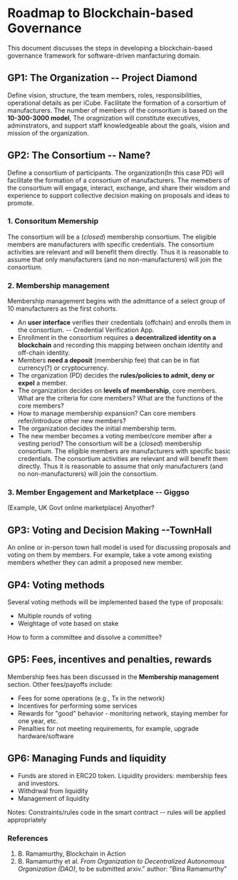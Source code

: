 # Roadmap to Blockchain-based Governance

This document discusses the steps in developing a blockchain-based governance framework for software-driven manfacturing domain.

## GP1: The Organization -- Project Diamond
Define vision, structure, the team members, roles, responsibilities, operational details as per iCube. 
Facilitate the formation of a corsortium of manufacturers. The number of members of the consoritum is based on the **10-300-3000 model**, 
The oragnization will constitute executives, adminstrators, and support staff knowledgeable about the goals, vision and mission of the organization.

## GP2: The Consortium  -- Name?
Define a consortium of participants. The organization(In this case PD) will facilitate the formation of a consortium of manufacturers. The memebers of the consortium will engage, interact, exchange, and share their wisdom and experience to support collective decision making on proposals and ideas to promote.

### 1. Consoritum Memership
The consortium will be a (*closed*) membership consortium. The eligible members are manufacturers with specific credentials. The consortium activities are relevant and will benefit them directly. Thus it is reasonable to assume that only manufacturers (and no non-manufacturers) will join the consortium. 

### 2. Membership management
Membership management begins with the admittance of a select group of 10 manufacturers as the first cohorts. 

  - An **user interface** verifies their credentials (offchain) and enrolls them in the consortium. -- Credential Verification App.
  - Enrollment in the consortium requires a **decentralized identity on a blockchain** and recording this mapping between onchain identity and off-chain identity. 
  - Members **need a deposit** (membership fee) that can be in fiat currency(?) or cryptocurrency. 
  - The organization (PD) decides the **rules/policies to admit, deny or expel** a member.
  - The organization decides on **levels of membership**, core members. What are the criteria for core members? What are the functions of the core members? 
  - How to manage membership expansion? Can core members refer/introduce other new members?
  - The organization decides the initial membership term. 
  - The new member becomes a voting member/core member after a vesting period?
The consortium will be a (*closed*) membership consortium. The eligible members are manufacturers with specific basic credentials. The consortium activities are relevant and will benefit them directly. Thus it is reasonable to assume that only manufacturers (and no non-manufacturers) will join the consortium. 

### 3. Member Engagement and Marketplace -- Giggso

(Example, UK Govt online marketplace)
Anyother?

## GP3: Voting and Decision Making --TownHall

An online or in-person town hall model is used for discussing proposals and voting on them by members. For example, take a vote among existing members whether they can admit a proposed new member. 

## GP4: Voting methods
Several voting methods will be implemented based the type of proposals:

  - Multiple rounds of voting
  - Weightage of vote based on stake

How to form a committee and dissolve a committee?

## GP5: Fees, incentives and penalties, rewards

Membership fees has been discussed in the **Membership management** section. Other fees/payoffs include:
  - Fees for some operations (e.g., Tx in the network)
  - Incentives for performing some services
  - Rewards for "good" behavior - monitoring network, staying member for one year, etc.
  - Penalties for not meeting requirements, for example, upgrade hardware/software
  


## GP6: Managing Funds and liquidity

  - Funds are stored in ERC20 token. Liquidity providers: membership fees and investors. 
  - Withdrwal from liquidity
  - Management of liquidity


Notes: Constraints/rules code in the smart contract -- rules will be applied appropriately

### References
1. B. Ramamurthy, Blockchain in Action
2. B. Ramamurthy et al. *From Organization to Decentralized Autonomous Organization (DAO)*, to be submitted arxiv."
author: "Bina Ramamurthy"

